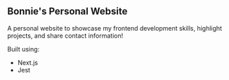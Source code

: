## Bonnie's Personal Website

A personal website to showcase my frontend development skills, highlight projects, and share contact information!

Built using:

- Next.js
- Jest
